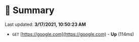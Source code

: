 # 📖 Summary
Last updated: **3/17/2021, 10:50:23 AM**

- `GET` [https://google.com](https://google.com) - **Up** (114ms)
